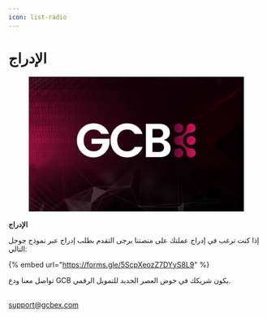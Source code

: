 ```yaml
---
icon: list-radio
---
```


# الإدراج

<figure><img src="../../.gitbook/assets/cover-ex.png" alt=""><figcaption></figcaption></figure>

**الإدراج**

إذا كنت ترغب في إدراج عملتك على منصتنا يرجى التقدم بطلب إدراج عبر نموذج جوجل التالي:

{% embed url="https://forms.gle/5ScpXeozZ7DYyS8L9" %}

تواصل معنا ودع GCB يكون شريكك في خوض العصر الجديد للتمويل الرقمي.

\
[support@gcbex.com](mailto:support@gcbex.com)
